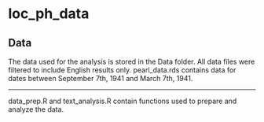 # loc_ph_data


Data 
----------------
The data used for the analysis is stored in the Data folder. 
All data files were filtered to include English results only. 
pearl_data.rds contains data for dates between September 7th, 1941 and March 7th, 1941. 

----------------
data_prep.R and text_analysis.R contain functions used to prepare and analyze the data.
